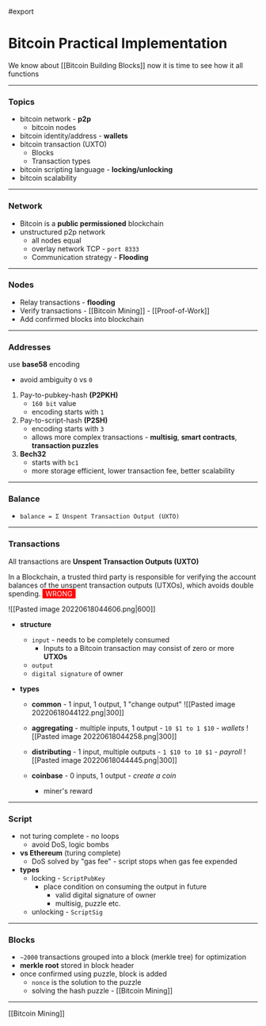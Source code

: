#export
# Bitcoin Practical Implementation
We know about [[Bitcoin Building Blocks]] now it is time to see how it all functions
___
### Topics
- bitcoin network - **p2p**
	- bitcoin nodes
- bitcoin identity/address - **wallets**
- bitcoin transaction (UXTO)
	- Blocks
	- Transaction types
- bitcoin scripting language - **locking/unlocking**
- bitcoin scalability

___
### Network
- Bitcoin is a **public permissioned** blockchain
- unstructured p2p network
	- all nodes equal
	- overlay network TCP - `port 8333`
	- Communication strategy - **Flooding**

___
### Nodes
- Relay transactions - **flooding**
- Verify transactions - [[Bitcoin Mining]] - [[Proof-of-Work]]
- Add confirmed blocks into blockchain

___
### Addresses
use **base58** encoding
- avoid ambiguity `O` vs `0`

1. Pay-to-pubkey-hash **(P2PKH)**
	- `160 bit` value
	- encoding starts with `1`
2. Pay-to-script-hash **(P2SH)**
	- encoding starts with `3`
	- allows more complex transactions - **multisig**, **smart contracts**, **transaction puzzles**
3. **Bech32**
	- starts with `bc1`
	- more storage efficient, lower transaction fee, better scalability

___
### Balance
- `balance = Σ Unspent Transaction Output (UXTO)`

___
### Transactions
All transactions are **Unspent Transaction Outputs (UXTO)**


In a Blockchain, a trusted third party is responsible for verifying the account balances of the unspent transaction outputs (UTXOs), which avoids double spending.
<span style="color: white; background-color: red ; padding-left: 5px; padding-right: 5px; border: 1px solid red;">
WRONG 
</span>


![[Pasted image 20220618044606.png|600]]

- **structure**
	- `input` - needs to be completely consumed
		- Inputs to a Bitcoin transaction may consist of zero or more **UTXOs**
	- `output`
	- `digital signature` of owner

- **types**
	- **common** - 1 input, 1 output, 1 "change output"
	  ![[Pasted image 20220618044122.png|300]]
	  
	- **aggregating** - multiple inputs, 1 output - `10 $1 to 1 $10` - *wallets*
	  ![[Pasted image 20220618044258.png|300]]

	- **distributing** - 1 input, multiple outputs - `1 $10 to 10 $1` - *payroll*
	  ![[Pasted image 20220618044445.png|300]]

	- **coinbase** - 0 inputs, 1 output - *create a coin*
		- miner's reward

___
### Script
- not turing complete - no loops
	- avoid DoS, logic bombs
- **vs Ethereum** (turing complete)
	- DoS solved by "gas fee" - script stops when gas fee expended
- **types**
	- locking - `ScriptPubKey`
		- place condition on consuming the output in future
			- valid digital signature of owner
			- multisig, puzzle etc.
	- unlocking - `ScriptSig`

___
### Blocks
- `~2000` transactions grouped into a block (merkle tree) for optimization
- **merkle root** stored in block header
- once confirmed using puzzle, block is added
	- `nonce` is the solution to the puzzle
	- solving the hash puzzle - [[Bitcoin Mining]]

___
[[Bitcoin Mining]]